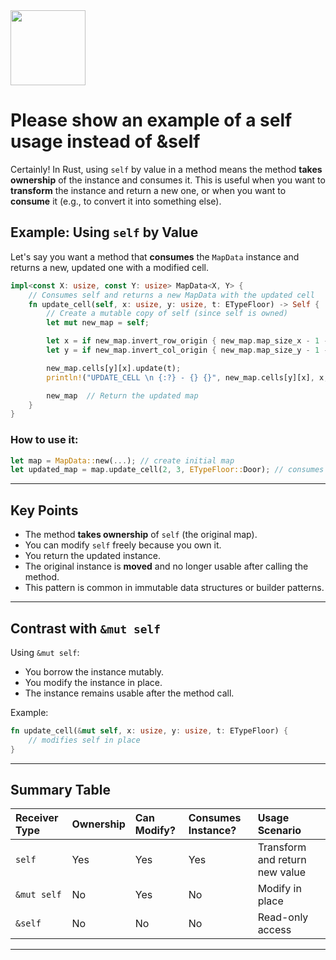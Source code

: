 <img src="https://r2cdn.perplexity.ai/pplx-full-logo-primary-dark%402x.png" class="logo" width="120"/>

# Please show an example of a self usage instead of \&self

Certainly! In Rust, using `self` by value in a method means the method **takes ownership** of the instance and consumes it. This is useful when you want to **transform** the instance and return a new one, or when you want to **consume** it (e.g., to convert it into something else).

## Example: Using `self` by Value

Let's say you want a method that **consumes** the `MapData` instance and returns a new, updated one with a modified cell.

```rust
impl<const X: usize, const Y: usize> MapData<X, Y> {
    // Consumes self and returns a new MapData with the updated cell
    fn update_cell(self, x: usize, y: usize, t: ETypeFloor) -> Self {
        // Create a mutable copy of self (since self is owned)
        let mut new_map = self;

        let x = if new_map.invert_row_origin { new_map.map_size_x - 1 - x } else { x };
        let y = if new_map.invert_col_origin { new_map.map_size_y - 1 - y } else { y };

        new_map.cells[y][x].update(t);
        println!("UPDATE_CELL \n {:?} - {} {}", new_map.cells[y][x], x, y);

        new_map  // Return the updated map
    }
}
```


### How to use it:

```rust
let map = MapData::new(...); // create initial map
let updated_map = map.update_cell(2, 3, ETypeFloor::Door); // consumes `map`, returns updated map
```


---

## Key Points

- The method **takes ownership** of `self` (the original map).
- You can modify `self` freely because you own it.
- You return the updated instance.
- The original instance is **moved** and no longer usable after calling the method.
- This pattern is common in immutable data structures or builder patterns.

---

## Contrast with `&mut self`

Using `&mut self`:

- You borrow the instance mutably.
- You modify the instance in place.
- The instance remains usable after the method call.

Example:

```rust
fn update_cell(&mut self, x: usize, y: usize, t: ETypeFloor) {
    // modifies self in place
}
```


---

## Summary Table

| Receiver Type | Ownership | Can Modify? | Consumes Instance? | Usage Scenario |
| :-- | :-- | :-- | :-- | :-- |
| `self` | Yes | Yes | Yes | Transform and return new value |
| `&mut self` | No | Yes | No | Modify in place |
| `&self` | No | No | No | Read-only access |


---


